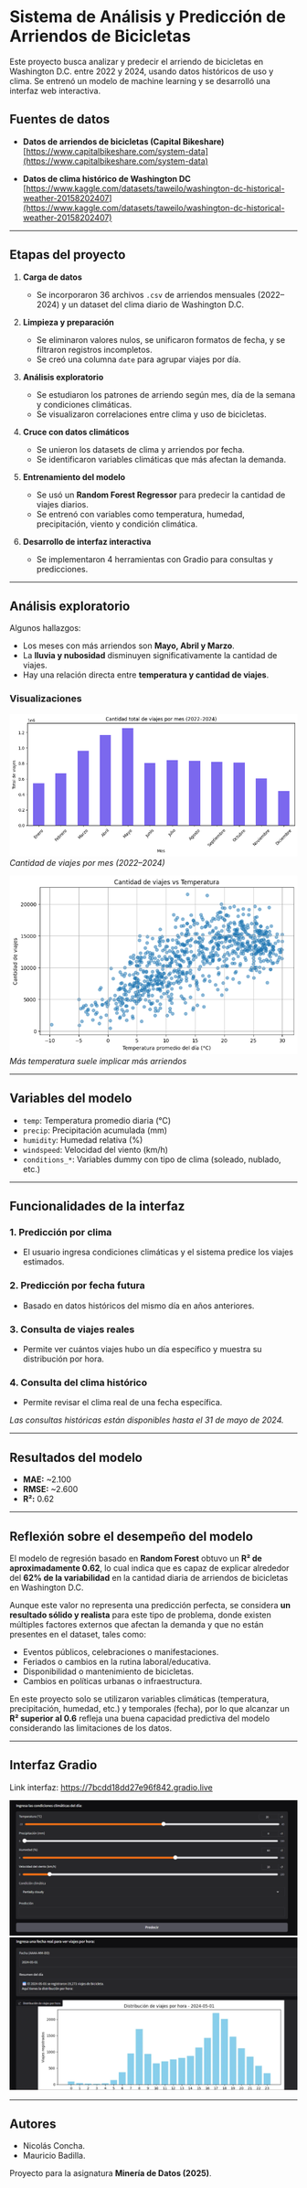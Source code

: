 #  Sistema de Análisis y Predicción de Arriendos de Bicicletas

Este proyecto busca analizar y predecir el arriendo de bicicletas en Washington D.C. entre 2022 y 2024, usando datos históricos de uso y clima. Se entrenó un modelo de machine learning y se desarrolló una interfaz web interactiva.




##  Fuentes de datos

-  **Datos de arriendos de bicicletas (Capital Bikeshare)**  
  [https://www.capitalbikeshare.com/system-data](https://www.capitalbikeshare.com/system-data)

-  **Datos de clima histórico de Washington DC**  
  [https://www.kaggle.com/datasets/taweilo/washington-dc-historical-weather-20158202407](https://www.kaggle.com/datasets/taweilo/washington-dc-historical-weather-20158202407)

---


##  Etapas del proyecto

1. **Carga de datos**  
   - Se incorporaron 36 archivos `.csv` de arriendos mensuales (2022–2024) y un dataset del clima diario de Washington D.C.

2. **Limpieza y preparación**  
   - Se eliminaron valores nulos, se unificaron formatos de fecha, y se filtraron registros incompletos.
   - Se creó una columna `date` para agrupar viajes por día.

3. **Análisis exploratorio**  
   - Se estudiaron los patrones de arriendo según mes, día de la semana y condiciones climáticas.
   - Se visualizaron correlaciones entre clima y uso de bicicletas.

4. **Cruce con datos climáticos**  
   - Se unieron los datasets de clima y arriendos por fecha.
   - Se identificaron variables climáticas que más afectan la demanda.

5. **Entrenamiento del modelo**  
   - Se usó un **Random Forest Regressor** para predecir la cantidad de viajes diarios.
   - Se entrenó con variables como temperatura, humedad, precipitación, viento y condición climática.

6. **Desarrollo de interfaz interactiva**  
   - Se implementaron 4 herramientas con Gradio para consultas y predicciones.

---

##  Análisis exploratorio

Algunos hallazgos:

- Los meses con más arriendos son **Mayo, Abril y Marzo**.
- La **lluvia y nubosidad** disminuyen significativamente la cantidad de viajes.
- Hay una relación directa entre **temperatura y cantidad de viajes**.

###  Visualizaciones

![Distribución mensual de arriendos](/arriendos_mes.png)
*Cantidad de viajes por mes (2022–2024)*

![Relación temperatura y viajes](/Viajes_vs_temperatura.png)
*Más temperatura suele implicar más arriendos*

---

##  Variables del modelo

- `temp`: Temperatura promedio diaria (°C)
- `precip`: Precipitación acumulada (mm)
- `humidity`: Humedad relativa (%)
- `windspeed`: Velocidad del viento (km/h)
- `conditions_*`: Variables dummy con tipo de clima (soleado, nublado, etc.)

---

##  Funcionalidades de la interfaz

### 1.  Predicción por clima
- El usuario ingresa condiciones climáticas y el sistema predice los viajes estimados.

### 2.  Predicción por fecha futura
- Basado en datos históricos del mismo día en años anteriores.

### 3.  Consulta de viajes reales
- Permite ver cuántos viajes hubo un día específico y muestra su distribución por hora.

### 4.  Consulta del clima histórico
- Permite revisar el clima real de una fecha específica.

 *Las consultas históricas están disponibles hasta el 31 de mayo de 2024.*

---

##  Resultados del modelo

- **MAE:** ~2.100  
- **RMSE:** ~2.600  
- **R²:** 0.62

---


##  Reflexión sobre el desempeño del modelo

El modelo de regresión basado en **Random Forest** obtuvo un **R² de aproximadamente 0.62**, lo cual indica que es capaz de explicar alrededor del **62% de la variabilidad** en la cantidad diaria de arriendos de bicicletas en Washington D.C.

Aunque este valor no representa una predicción perfecta, se considera **un resultado sólido y realista** para este tipo de problema, donde existen múltiples factores externos que afectan la demanda y que no están presentes en el dataset, tales como:

- Eventos públicos, celebraciones o manifestaciones.
- Feriados o cambios en la rutina laboral/educativa.
- Disponibilidad o mantenimiento de bicicletas.
- Cambios en políticas urbanas o infraestructura.

En este proyecto solo se utilizaron variables climáticas (temperatura, precipitación, humedad, etc.) y temporales (fecha), por lo que alcanzar un **R² superior al 0.6** refleja una buena capacidad predictiva del modelo considerando las limitaciones de los datos.

---

##  Interfaz Gradio 
Link interfaz: https://7bcdd18dd27e96f842.gradio.live

![Predicción por clima](/Interfaz_clima.png)
![Consulta por hora](/Interfaz_horas.png)

---

##  Autores

- Nicolás Concha.
- Mauricio Badilla.

Proyecto para la asignatura **Minería de Datos (2025)**.
